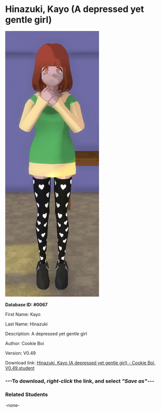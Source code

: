# Hinazuki, Kayo (A depressed yet gentle girl)

<img src="../../Files/Images/Hinazuki, Kayo (A depressed yet gentle girl).png" title="Hinazuki, Kayo (A depressed yet gentle girl) - Cookie Boi, V0.49">

**Database ID: #0067**

First Name: Kayo

Last Name: Hinazuki

Description: A depressed yet gentle girl

Author: Cookie Boi

Version: V0.49

Download link: <a href="https://raw.githubusercontent.com/Arbiter1223/Daigaku-Gurashi-Custom-Students/master/Files/Student%20Files/Hinazuki%2C%20Kayo%20(A%20depressed%20yet%20gentle%20girl)%20-%20Cookie%20Boi%2C%20V0.49.student">Hinazuki, Kayo (A depressed yet gentle girl) - Cookie Boi, V0.49.student</a>

### ---**To download, _right-click_ the link, and select _"Save as"_**---

### Related Students

-none-
